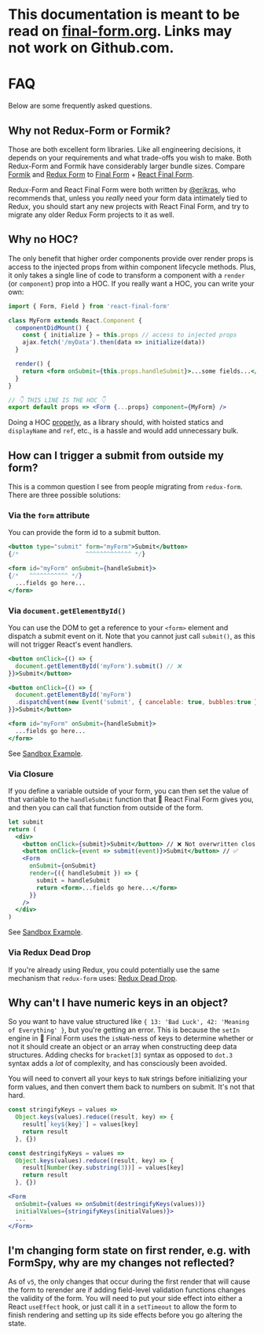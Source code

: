 # This documentation is meant to be read on [final-form.org](https://final-form.org/docs/react-final-form/faq). Links may not work on Github.com.

# FAQ

Below are some frequently asked questions.

## Why not Redux-Form or Formik?

Those are both excellent form libraries. Like all engineering decisions, it depends on your requirements and what trade-offs you wish to make. Both Redux-Form and Formik have considerably larger bundle sizes. Compare [Formik](https://bundlephobia.com/result?p=formik) and [Redux Form](https://bundlephobia.com/result?p=redux-form) to [Final Form](https://bundlephobia.com/result?p=final-form) + [React Final Form](https://bundlephobia.com/result?p=react-final-form).

Redux-Form and React Final Form were both written by [@erikras](https://twitter.com/erikras), who recommends that, unless you _really_ need your form data intimately tied to Redux, you should start any new projects with React Final Form, and try to migrate any older Redux Form projects to it as well.

## Why no HOC?

The only benefit that higher order components provide over render props is access to the injected props from within component lifecycle methods. Plus, it only takes a single line of code to transform a component with a `render` (or `component`) prop into a HOC. If you really want a HOC, you can write your own:

```jsx
import { Form, Field } from 'react-final-form'

class MyForm extends React.Component {
  componentDidMount() {
    const { initialize } = this.props // access to injected props
    ajax.fetch('/myData').then(data => initialize(data))
  }

  render() {
    return <form onSubmit={this.props.handleSubmit}>...some fields...</form>
  }
}

// 👇 THIS LINE IS THE HOC 👇
export default props => <Form {...props} component={MyForm} />
```

Doing a HOC
[properly](https://github.com/ReactTraining/react-router/blob/master/packages/react-router/modules/withRouter.js),
as a library should, with hoisted statics and `displayName` and `ref`, etc., is
a hassle and would add unnecessary bulk.

## How can I trigger a submit from outside my form?

This is a common question I see from people migrating from `redux-form`. There
are three possible solutions:

### Via the `form` attribute

You can provide the form id to a submit button.


```jsx
<button type="submit" form="myForm">Submit</button>
{/*                   ^^^^^^^^^^^^^ */}

<form id="myForm" onSubmit={handleSubmit}>
{/*   ^^^^^^^^^^^ */}
  ...fields go here...
</form>
```

### Via `document.getElementById()`

You can use the DOM to get a reference to your `<form>` element and dispatch a
submit event on it. Note that you cannot just call `submit()`, as this will not
trigger React's event handlers.

```jsx
<button onClick={() => {
  document.getElementById('myForm').submit() // ❌
}}>Submit</button>

<button onClick={() => {
  document.getElementById('myForm')
  .dispatchEvent(new Event('submit', { cancelable: true, bubbles:true })) // ✅
}}>Submit</button>

<form id="myForm" onSubmit={handleSubmit}>
  ...fields go here...
</form>
```

See [Sandbox Example](https://codesandbox.io/s/1y7noyrlmq).

### Via Closure

If you define a variable outside of your form, you can then set the value of
that variable to the `handleSubmit` function that 🏁 React Final Form gives you,
and then you can call that function from outside of the form.

```jsx
let submit
return (
  <div>
    <button onClick={submit}>Submit</button> // ❌ Not overwritten closure value
    <button onClick={event => submit(event)}>Submit</button> // ✅
    <Form
      onSubmit={onSubmit}
      render={({ handleSubmit }) => {
        submit = handleSubmit
        return <form>...fields go here...</form>
      }}
    />
  </div>
)
```

See [Sandbox Example](https://codesandbox.io/s/1y7noyrlmq).

### Via Redux Dead Drop

If you're already using Redux, you could potentially use the same mechanism that
`redux-form` uses:
[Redux Dead Drop](https://medium.com/@erikras/redux-dead-drop-1b9573705bec).

## Why can't I have numeric keys in an object?

So you want to have value structured like `{ 13: 'Bad Luck', 42: 'Meaning of Everything' }`, but you're getting an error. This is because the `setIn` engine in 🏁 Final Form uses the `isNaN`-ness of keys to determine whether or not it should create an object or an array when constructing deep data structures. Adding checks for `bracket[3]` syntax as opposed to `dot.3` syntax adds a _lot_ of complexity, and has consciously been avoided.

You will need to convert all your keys to `NaN` strings before initializing your form values, and then convert them back to numbers on submit. It's not that hard.

```jsx
const stringifyKeys = values =>
  Object.keys(values).reduce((result, key) => {
    result[`key${key}`] = values[key]
    return result
  }, {})

const destringifyKeys = values =>
  Object.keys(values).reduce((result, key) => {
    result[Number(key.substring(3))] = values[key]
    return result
  }, {})

<Form
  onSubmit={values => onSubmit(destringifyKeys(values))}
  initialValues={stringifyKeys(initialValues)}>
  ...
</Form>
```

## I'm changing form state on first render, e.g. with FormSpy, why are my changes not reflected?

As of `v5`, the only changes that occur during the first render that will cause the form to rerender are if adding field-level validation functions changes the validity of the form. You will need to put your side effect into either a React `useEffect` hook, or just call it in a `setTimeout` to allow the form to finish rendering and setting up its side effects before you go altering the state.
